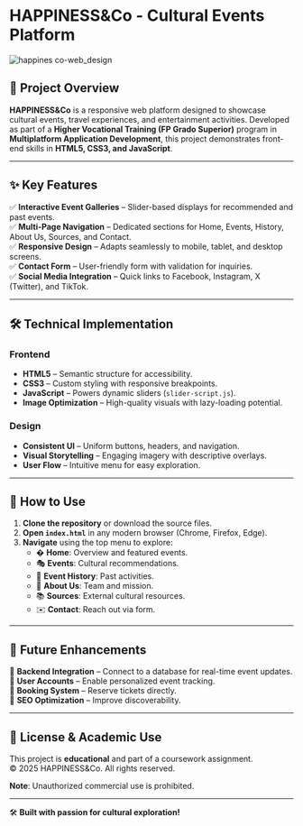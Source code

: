 # HAPPINESS&Co - Cultural Events Platform  
![happines co-web_design](https://github.com/user-attachments/assets/e8e66bb7-29be-4bdf-b53a-16ee648d3eac)

## 📝 Project Overview  
**HAPPINESS&Co** is a responsive web platform designed to showcase cultural events, travel experiences, and entertainment activities. Developed as part of a **Higher Vocational Training (FP Grado Superior)** program in **Multiplatform Application Development**, this project demonstrates front-end skills in **HTML5, CSS3, and JavaScript**.  

---

## ✨ Key Features  
✅ **Interactive Event Galleries** – Slider-based displays for recommended and past events.  
✅ **Multi-Page Navigation** – Dedicated sections for Home, Events, History, About Us, Sources, and Contact.  
✅ **Responsive Design** – Adapts seamlessly to mobile, tablet, and desktop screens.  
✅ **Contact Form** – User-friendly form with validation for inquiries.  
✅ **Social Media Integration** – Quick links to Facebook, Instagram, X (Twitter), and TikTok.  

---

## 🛠️ Technical Implementation  
### Frontend  
- **HTML5** – Semantic structure for accessibility.  
- **CSS3** – Custom styling with responsive breakpoints.  
- **JavaScript** – Powers dynamic sliders (`slider-script.js`).  
- **Image Optimization** – High-quality visuals with lazy-loading potential.  

### Design  
- **Consistent UI** – Uniform buttons, headers, and navigation.  
- **Visual Storytelling** – Engaging imagery with descriptive overlays.  
- **User Flow** – Intuitive menu for easy exploration.  

---

## 🚀 How to Use  
1. **Clone the repository** or download the source files.  
2. **Open `index.html`** in any modern browser (Chrome, Firefox, Edge).  
3. **Navigate** using the top menu to explore:  
   - � **Home**: Overview and featured events.  
   - 🎭 **Events**: Cultural recommendations.  
   - 📅 **Event History**: Past activities.  
   - 👥 **About Us**: Team and mission.  
   - 📚 **Sources**: External cultural resources.  
   - ✉️ **Contact**: Reach out via form.  

---

## 🔮 Future Enhancements  
🔹 **Backend Integration** – Connect to a database for real-time event updates.  
🔹 **User Accounts** – Enable personalized event tracking.  
🔹 **Booking System** – Reserve tickets directly.  
🔹 **SEO Optimization** – Improve discoverability.  

---

## 📜 License & Academic Use  
This project is **educational** and part of a coursework assignment.  
© 2025 HAPPINESS&Co. All rights reserved.  

**Note**: Unauthorized commercial use is prohibited.  

--- 

🛠️ **Built with passion for cultural exploration!**  
